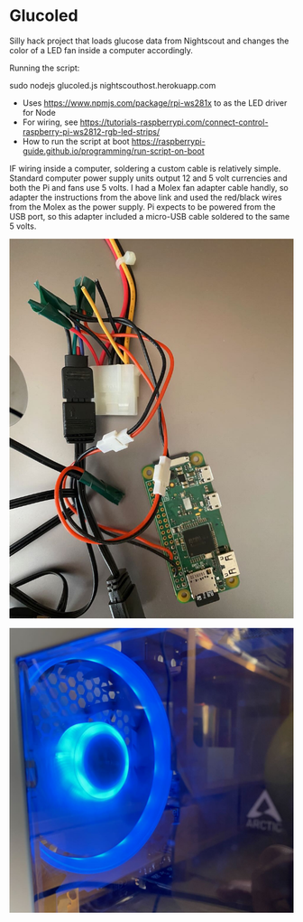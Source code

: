# Glucoled

Silly hack project that loads glucose data from Nightscout and changes the color of a LED fan inside a computer accordingly. 

Running the script:

sudo nodejs glucoled.js nightscouthost.herokuapp.com
 
* Uses https://www.npmjs.com/package/rpi-ws281x to as the LED driver for Node
* For wiring, see https://tutorials-raspberrypi.com/connect-control-raspberry-pi-ws2812-rgb-led-strips/
* How to run the script at boot https://raspberrypi-guide.github.io/programming/run-script-on-boot

IF wiring inside a computer, soldering a custom cable is relatively simple. Standard computer power supply units output 12 and 5 volt currencies and both the Pi and fans use 5 volts. I had a Molex fan adapter cable handly, so adapter the instructions from the above link and used the red/black wires from the Molex as the power supply. Pi expects to be powered from the USB port, so this adapter included a micro-USB cable soldered to the same 5 volts.

![The board with cabling](IMG_6625.jpeg)

![Fan showing low](IMG_6626.jpeg)
